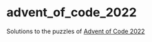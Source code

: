 # advent_of_code_2022
Solutions to the puzzles of [Advent of Code 2022](https://adventofcode.com/2022)
